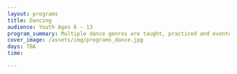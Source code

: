 ```yaml
---
layout: programs
title: Dancing
audience: Youth Ages 6 - 13
program_summary: Multiple dance genres are taught, practiced and eventually, performed.
cover_image: /assets/img/programs_dance.jpg
days: TBA
time:

---
```

